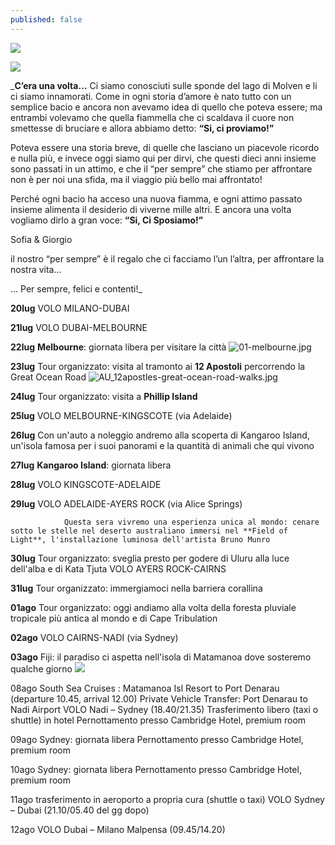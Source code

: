 ```yaml
---
published: false
---
```

![]({{site.baseurl}}/images/sofia%20e%20giorgio.jpeg)

![]({{site.baseurl}}/images/sofia%20e%20giorgio.jpeg)

_**C’era una volta…**
Ci siamo conosciuti sulle sponde del lago di Molven e li ci siamo innamorati.
Come in ogni storia d’amore è nato tutto con un semplice bacio e ancora non avevamo idea di quello che poteva essere;
ma entrambi volevamo che quella fiammella che ci scaldava il cuore non smettesse di bruciare e allora abbiamo detto:
**“Si, ci proviamo!”**

Poteva essere una storia breve, di quelle che lasciano un piacevole ricordo e nulla più,
e invece oggi siamo qui per dirvi, che questi dieci anni insieme sono passati in un attimo,
e che il “per sempre” che stiamo per affrontare non è per noi una sfida, ma il viaggio più bello mai affrontato!

Perché ogni bacio ha acceso una nuova fiamma, e ogni attimo passato insieme alimenta il desiderio di viverne mille altri. E ancora una volta vogliamo dirlo a gran voce:
**“Si, Ci Sposiamo!”**

Sofia & Giorgio


il nostro “per sempre” è il regalo che ci facciamo l’un l’altra,
per affrontare la nostra vita…

… Per sempre, felici e contenti!_

**20lug**	VOLO MILANO-DUBAI

**21lug**	VOLO DUBAI-MELBOURNE

**22lug**	**Melbourne**: giornata libera per visitare la città
![01-melbourne.jpg]({{site.baseurl}}/images/01-melbourne.jpg)

**23lug**	Tour organizzato: visita al tramonto ai **12 Apostoli** percorrendo la Great Ocean Road
![AU_12apostles-great-ocean-road-walks.jpg]({{site.baseurl}}/images/AU_12apostles-great-ocean-road-walks.jpg)

**24lug**	Tour organizzato: visita a **Phillip Island**

**25lug**	VOLO MELBOURNE-KINGSCOTE (via Adelaide)

**26lug**	Con un'auto a noleggio andremo alla scoperta di Kangaroo Island, un'isola famosa per i suoi panorami e la quantità di animali che qui vivono

**27lug**		**Kangaroo Island**: giornata libera

**28lug**		VOLO KINGSCOTE-ADELAIDE

**29lug**		VOLO ADELAIDE-AYERS ROCK (via Alice Springs)

				Questa sera vivremo una esperienza unica al mondo: cenare sotto le stelle nel deserto australiano immersi nel **Field of Light**, l'installazione luminosa dell'artista Bruno Munro

**30lug**		Tour organizzato: sveglia presto per godere di Uluru alla luce dell'alba e di Kata Tjuta
				VOLO AYERS ROCK-CAIRNS
                
**31lug**		Tour organizzato: immergiamoci nella barriera corallina

**01ago**		Tour organizzato: oggi andiamo alla volta della foresta pluviale tropicale più antica al mondo e di Cape Tribulation

**02ago**		VOLO CAIRNS-NADI (via Sydney)

**03ago**		Fiji: il paradiso ci aspetta nell'isola di Matamanoa dove sosteremo qualche giorno
![]({{site.baseurl}}/images/matamanoa%20island%20resort.jpeg)

08ago		South Sea Cruises : Matamanoa Isl Resort to Port Denarau
		(departure 10.45, arrival 12.00)
		Private Vehicle Transfer: Port Denarau to Nadi Airport
		VOLO Nadi – Sydney (18.40/21.35)
	Trasferimento libero (taxi o shuttle) in hotel 
	Pernottamento presso Cambridge Hotel, premium room

09ago		Sydney: giornata libera 
	Pernottamento presso Cambridge Hotel, premium room

10ago		Sydney: giornata libera
		Pernottamento presso Cambridge Hotel, premium room




11ago		trasferimento in aeroporto a propria cura (shuttle o taxi)
		VOLO Sydney – Dubai (21.10/05.40 del gg dopo) 

12ago		VOLO Dubai – Milano Malpensa (09.45/14.20)

